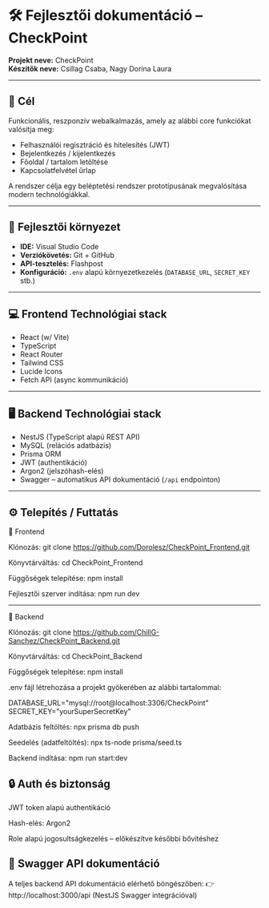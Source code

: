 # 🛠️ Fejlesztői dokumentáció – CheckPoint
 
**Projekt neve:** CheckPoint  
**Készítők neve:** Csillag Csaba, Nagy Dorina Laura
 
---
 
## 🎯 Cél
 
Funkcionális, reszponzív webalkalmazás, amely az alábbi core funkciókat valósítja meg:
- Felhasználói regisztráció és hitelesítés (JWT)
- Bejelentkezés / kijelentkezés
- Főoldal / tartalom letöltése
- Kapcsolatfelvétel űrlap
 
A rendszer célja egy beléptetési rendszer prototípusának megvalósítása modern technológiákkal.
 
---
 
## 🧰 Fejlesztői környezet
 
- **IDE:** Visual Studio Code  
- **Verziókövetés:** Git + GitHub  
- **API-tesztelés:** Flashpost  
- **Konfiguráció:** `.env` alapú környezetkezelés (`DATABASE_URL`, `SECRET_KEY` stb.)
 
---
 
## 💻 Frontend Technológiai stack
 
- React (w/ Vite)  
- TypeScript  
- React Router  
- Tailwind CSS  
- Lucide Icons  
- Fetch API (async kommunikáció)
 
---
 
## 🖥️ Backend Technológiai stack
 
- NestJS (TypeScript alapú REST API)  
- MySQL (relációs adatbázis)  
- Prisma ORM  
- JWT (authentikáció)  
- Argon2 (jelszóhash-elés)  
- Swagger – automatikus API dokumentáció (`/api` endpointon)
 
---
 
## ⚙️ Telepítés / Futtatás
 
🔹 Frontend
 
Klónozás:
git clone https://github.com/Dorolesz/CheckPoint_Frontend.git
 
Könyvtárváltás:
cd CheckPoint_Frontend
 
Függőségek telepítése:
npm install
 
Fejlesztői szerver indítása:
npm run dev
____________
🔹 Backend
 
Klónozás:
git clone https://github.com/ChillG-Sanchez/CheckPoint_Backend.git
 
Könyvtárváltás:
cd CheckPoint_Backend
 
Függőségek telepítése:
npm install
 
.env fájl létrehozása a projekt gyökerében az alábbi tartalommal:
 
DATABASE_URL="mysql://root@localhost:3306/CheckPoint"
SECRET_KEY="yourSuperSecretKey"
 
Adatbázis feltöltés:
npx prisma db push
 
Seedelés (adatfeltöltés):
npx ts-node prisma/seed.ts
 
Backend indítása:
npm run start:dev
 
## 🔒 Auth és biztonság
JWT token alapú authentikáció
 
Hash-elés: Argon2
 
Role alapú jogosultságkezelés – előkészítve későbbi bővítéshez
 
## 📘 Swagger API dokumentáció
A teljes backend API dokumentáció elérhető böngészőben:
👉 http://localhost:3000/api
(NestJS Swagger integrációval)
